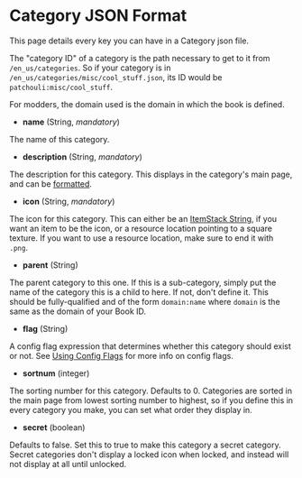 # Category JSON Format

This page details every key you can have in a Category json file.

The "category ID" of a category is the path necessary
to get to it from `/en_us/categories`. So if your category is in
`/en_us/categories/misc/cool_stuff.json`, its ID would be `patchouli:misc/cool_stuff`.

For modders, the domain used is the domain in which the book is defined.

* **name** (String, _mandatory_)

The name of this category.

* **description** (String, _mandatory_)

The description for this category. This displays in the category's main page, and can be
[formatted](/docs/patchouli-basics/text-formatting).

* **icon** (String, _mandatory_)

The icon for this category. This can either be an [ItemStack
String](/docs/patchouli-advanced/itemstack-format), if you want an item to be the icon, or
a resource location pointing to a square texture. If you want to use a resource location,
make sure to end it with `.png`.

* **parent** (String)

The parent category to this one. If this is a sub-category, simply put the name of the
category this is a child to here. If not, don't define it. This should be fully-qualified
and of the form `domain:name` where `domain` is the same as the domain of your Book ID.

* **flag** (String)

A config flag expression that determines whether this category should exist or not. See
[Using Config Flags](/docs/patchouli-basics/config-gating) for more info on config flags.

* **sortnum** (integer)

The sorting number for this category. Defaults to 0. Categories are sorted in the main
page from lowest sorting number to highest, so if you define this in every category you
make, you can set what order they display in.

* **secret** (boolean)

Defaults to false. Set this to true to make this category a secret category. Secret
categories don't display a locked icon when locked, and instead will not display at all
until unlocked.
